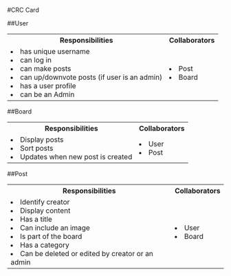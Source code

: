 #CRC Card


##User
<table>
<tr> 
    <th>Responsibilities</th>
    <th>Collaborators</th>
</tr>
<tr>
<td>
    <li>has unique username</li>
    <li>can log in
    <li>can make posts</li>
    <li>can up/downvote posts (if user is an admin)</li>
    <li>has a user profile</li>
    <li>can be an Admin</li>
</td>
<td>
    <li>Post</li>
    <li>Board</li>
</td>
</tr>

</table>

##Board
<table>
<tr> 
    <th>Responsibilities</th>
    <th>Collaborators</th>
</tr>
<tr>
<td>
    <li>Display posts</li>
    <li>Sort posts</li>
    <li>Updates when new post is created</li>
</td>
<td>
    <li>User</li>
    <li>Post</li>
</td>
</tr>

</table>

##Post
<table>
<tr> 
    <th>Responsibilities</th>
    <th>Collaborators</th>
</tr>
<tr>
<td>
    <li>Identify creator</li>
    <li>Display content</li>
    <li>Has a title</li>
    <li>Can include an image</li>
    <li>Is part of the board</li>
    <li>Has a category</li>
    <li>Can be deleted or edited by creator or an admin</li>
    
</td>
<td>
    <li>User</li>
    <li>Board</li>
</td>
</tr>

</table>